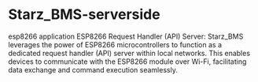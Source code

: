 # Starz_BMS-serverside
esp8266 application
ESP8266 Request Handler (API) Server: Starz_BMS leverages the power of ESP8266 microcontrollers to function as a dedicated request handler (API) server within local networks. This enables devices to communicate with the ESP8266 module over Wi-Fi, facilitating data exchange and command execution seamlessly.
